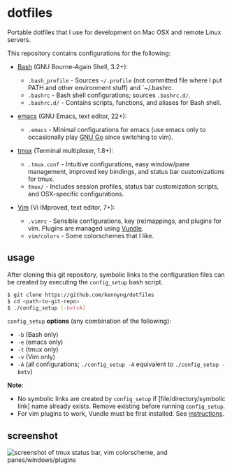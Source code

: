 # dotfiles

Portable dotfiles that I use for development on Mac OSX and remote Linux servers.

This repository contains configurations for the following:
+ [Bash](https://www.gnu.org/software/bash/) (GNU Bourne-Again Shell, 3.2+):
    + `.bash_profile` - Sources `~/.profile` (not committed file where I put PATH and other environment stuff) and `~/.bashrc.
    + `.bashrc` - Bash shell configurations; sources `.bashrc.d/`.
    + `.bashrc.d/` - Contains scripts, functions, and aliases for Bash shell.

+ [emacs](http://www.gnu.org/software/emacs/) (GNU Emacs, text editor, 22+):
    + `.emacs` - Minimal configurations for emacs (use emacs only to occasionally play [GNU Go](http://www.gnu.org/software/gnugo/) since switching to vim).

+ [tmux](http://tmux.sourceforge.net/) (Terminal multiplexer, 1.8+):
    + `.tmux.conf` - Intuitive configurations, easy window/pane management, improved key bindings, and status bar customizations for tmux.
    + `tmux/` - Includes session profiles, status bar customization scripts, and OSX-specific configurations.

+ [Vim](http://www.vim.org/) (Vi IMproved, text editor, 7+):
    + `.vimrc` - Sensible configurations, key (re)mappings, and plugins for vim. Plugins are managed using [Vundle](http://github.com/gmarik/vundle).
    + `vim/colors` - Some colorschemes that I like.

## usage

After cloning this git repository, symbolic links to the configuration files can be created by executing the `config_setup` bash script.

```sh
$ git clone https://github.com/kennyng/dotfiles
$ cd <path-to-git-repo>
$ ./config_setup [-betvA]
```

`config_setup` **options** (any combination of the following):
+ `-b`    (Bash only)
+ `-e`    (emacs only)
+ `-t`    (tmux only)
+ `-v`    (Vim only)
+ `-A`    (all configurations; `./config_setup -A` equivalent to `./config_setup -betv`)

**Note**:
+ No symbolic links are created by `config_setup` if [file/directory/symbolic link] name already exists. Remove existing before running `config_setup`.
+ For vim plugins to work, Vundle must be first installed. See [instructions](https://github.com/gmarik/Vundle.vim#quick-start).

## screenshot

![screenshot of tmux status bar, vim colorscheme, and panes/windows/plugins](http://i.imgur.com/dDIJMxy.png?1 "screenshot")
